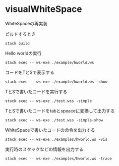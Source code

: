 # visualWhiteSpace
WhiteSpaceの再実装

ビルドするとき
```
stack build
```

Hello worldの実行
```
stack exec -- ws-exe ./example/hworld.ws
```

コードをTとSで表示する
```
stack exec -- ws-exe ./example/hworld.ws -show
```

TとSで書いたコードを実行する
```
stack exec -- ws-exe ./test.wss -simple
```

TとSで書いたコードをtabとspeaceに変換して出力する
```
stack exec -- ws-exe ./test.wss -simple-show
```

WhiteSpaceで書いたコードの命令を出力する
```
stack exec -- ws-exe ./examples/hworld.ws -vis
```

実行時のスタックなどの情報を出力する
```
stack exec -- ws-exe ./examples/hworld.ws -trace
```
